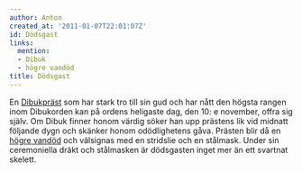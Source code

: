 ```yaml
---
author: Anton
created_at: '2011-01-07T22:01:07Z'
id: Dödsgast
links:
  mention:
  - Dibuk
  - högre vandöd
title: Dödsgast
---
```


En [Dibukpräst] som har stark tro till sin gud och har nått den högsta rangen inom Dibukorden kan på
ordens heligaste dag, den 10: e november, offra sig själv. Om Dibuk finner honom värdig söker han
upp prästens lik vid midnatt följande dygn och skänker honom odödlighetens gåva. Prästen blir då en
[högre vandöd] och välsignas med en stridslie och en stålmask. Under sin ceremoniella dräkt och
stålmasken är dödsgasten inget mer än ett svartnat skelett.

  [Dibukpräst]: Dibuk
  [högre vandöd]: högre_vandöd
